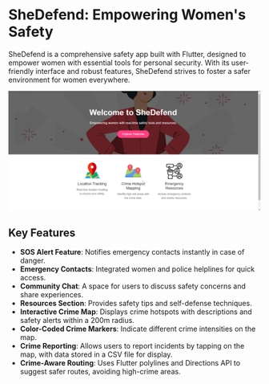 # SheDefend: Empowering Women's Safety  

SheDefend is a comprehensive safety app built with Flutter, designed to empower women with essential tools for personal security. With its user-friendly interface and robust features, SheDefend strives to foster a safer environment for women everywhere.  

![alt text](image.png)  

## Key Features  

- **SOS Alert Feature**: Notifies emergency contacts instantly in case of danger.
- **Emergency Contacts**: Integrated women and police helplines for quick access.
- **Community Chat**: A space for users to discuss safety concerns and share experiences.
- **Resources Section**: Provides safety tips and self-defense techniques.
- **Interactive Crime Map**: Displays crime hotspots with descriptions and safety alerts within a 200m radius.
- **Color-Coded Crime Markers**: Indicate different crime intensities on the map.
- **Crime Reporting**: Allows users to report incidents by tapping on the map, with data stored in a CSV file for display.
- **Crime-Aware Routing**: Uses Flutter polylines and Directions API to suggest safer routes, avoiding high-crime areas.
